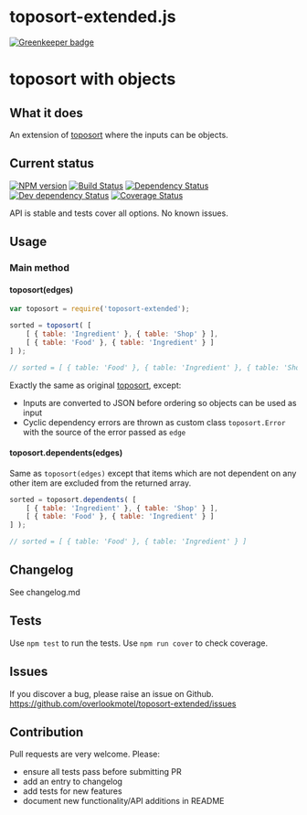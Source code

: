 # toposort-extended.js

[![Greenkeeper badge](https://badges.greenkeeper.io/overlookmotel/toposort-extended.svg)](https://greenkeeper.io/)

# toposort with objects

## What it does

An extension of [toposort](https://github.com/marcelklehr/toposort) where the inputs can be objects.

## Current status

[![NPM version](https://img.shields.io/npm/v/toposort-extended.svg)](https://www.npmjs.com/package/toposort-extended)
[![Build Status](https://img.shields.io/travis/overlookmotel/toposort-extended/master.svg)](http://travis-ci.org/overlookmotel/toposort-extended)
[![Dependency Status](https://img.shields.io/david/overlookmotel/toposort-extended.svg)](https://david-dm.org/overlookmotel/toposort-extended)
[![Dev dependency Status](https://img.shields.io/david/dev/overlookmotel/toposort-extended.svg)](https://david-dm.org/overlookmotel/toposort-extended)
[![Coverage Status](https://img.shields.io/coveralls/overlookmotel/toposort-extended/master.svg)](https://coveralls.io/r/overlookmotel/toposort-extended)

API is stable and tests cover all options. No known issues.

## Usage

### Main method
#### toposort(edges)

```js
var toposort = require('toposort-extended');

sorted = toposort( [
	[ { table: 'Ingredient' }, { table: 'Shop' } ],
	[ { table: 'Food' }, { table: 'Ingredient' } ]
] );

// sorted = [ { table: 'Food' }, { table: 'Ingredient' }, { table: 'Shop' } ]
```

Exactly the same as original [toposort](https://github.com/marcelklehr/toposort), except:

* Inputs are converted to JSON before ordering so objects can be used as input
* Cyclic dependency errors are thrown as custom class `toposort.Error` with the source of the error passed as `edge`

#### toposort.dependents(edges)

Same as `toposort(edges)` except that items which are not dependent on any other item are excluded from the returned array.

```js
sorted = toposort.dependents( [
	[ { table: 'Ingredient' }, { table: 'Shop' } ],
	[ { table: 'Food' }, { table: 'Ingredient' } ]
] );

// sorted = [ { table: 'Food' }, { table: 'Ingredient' } ]
```

## Changelog

See changelog.md

## Tests

Use `npm test` to run the tests. Use `npm run cover` to check coverage.

## Issues

If you discover a bug, please raise an issue on Github. https://github.com/overlookmotel/toposort-extended/issues

## Contribution

Pull requests are very welcome. Please:

* ensure all tests pass before submitting PR
* add an entry to changelog
* add tests for new features
* document new functionality/API additions in README
